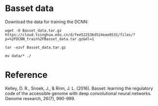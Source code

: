 # Basset data

Download the data for training the DCNN:

```
wget -O Basset_data.tar.gz https://cloud.tsinghua.edu.cn/d/fee522536d524eae9531/files/?p=%2FDCNN_train%2FBasset_data.tar.gz&dl=1

tar -xzvf Basset_data.tar.gz

mv data/* ./
```

# Reference

Kelley, D. R., Snoek, J., & Rinn, J. L. (2016). Basset: learning the regulatory code of the accessible genome with deep convolutional neural networks. Genome research, 26(7), 990-999.

